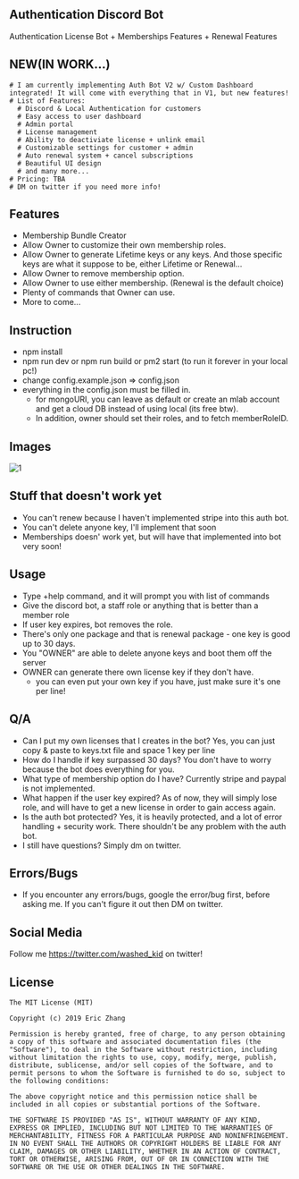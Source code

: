 ## Authentication Discord Bot

Authentication License Bot + Memberships Features + Renewal Features

## NEW(IN WORK...)

```
# I am currently implementing Auth Bot V2 w/ Custom Dashboard integrated! It will come with everything that in V1, but new features!
# List of Features:
  # Discord & Local Authentication for customers
  # Easy access to user dashboard
  # Admin portal
  # License management
  # Ability to deactiviate license + unlink email
  # Customizable settings for customer + admin
  # Auto renewal system + cancel subscriptions
  # Beautiful UI design
  # and many more...
# Pricing: TBA
# DM on twitter if you need more info!
```

## Features

- Membership Bundle Creator
- Allow Owner to customize their own membership roles.
- Allow Owner to generate Lifetime keys or any keys. And those specific keys are what it suppose to be, either Lifetime or Renewal...
- Allow Owner to remove membership option.
- Allow Owner to use either membership. (Renewal is the default choice)
- Plenty of commands that Owner can use.
- More to come...

## Instruction

- npm install
- npm run dev or npm run build or pm2 start (to run it forever in your local pc!)
- change config.example.json => config.json
- everything in the config.json must be filled in.
  - for mongoURI, you can leave as default or create an mlab account and get a cloud DB instead of using local (its free btw).
  - In addition, owner should set their roles, and to fetch memberRoleID.

## Images

![1](https://i.imgur.com/3cAHvQQ.png)

## Stuff that doesn't work yet

- You can't renew because I haven't implemented stripe into this auth bot.
- You can't delete anyone key, I'll implement that soon
- Memberships doesn' work yet, but will have that implemented into bot very soon!

## Usage

- Type +help command, and it will prompt you with list of commands
- Give the discord bot, a staff role or anything that is better than a member role
- If user key expires, bot removes the role.
- There's only one package and that is renewal package - one key is good up to 30 days.
- You "OWNER" are able to delete anyone keys and boot them off the server
- OWNER can generate there own license key if they don't have.
  - you can even put your own key if you have, just make sure it's one per line!

## Q/A

- Can I put my own licenses that I creates in the bot?
  Yes, you can just copy & paste to keys.txt file and space 1 key per line
- How do I handle if key surpassed 30 days?
  You don't have to worry because the bot does everything for you.
- What type of membership option do I have?
  Currently stripe and paypal is not implemented.
- What happen if the user key expired?
  As of now, they will simply lose role, and will have to get a new license in order to gain access again.
- Is the auth bot protected?
  Yes, it is heavily protected, and a lot of error handling + security work. There shouldn't be any problem with the auth bot.
- I still have questions?
  Simply dm on twitter.

## Errors/Bugs

- If you encounter any errors/bugs, google the error/bug first, before asking me. If you can't figure it out then DM on twitter.

## Social Media

Follow me https://twitter.com/washed_kid on twitter!

## License

```
The MIT License (MIT)

Copyright (c) 2019 Eric Zhang

Permission is hereby granted, free of charge, to any person obtaining a copy of this software and associated documentation files (the "Software"), to deal in the Software without restriction, including without limitation the rights to use, copy, modify, merge, publish, distribute, sublicense, and/or sell copies of the Software, and to permit persons to whom the Software is furnished to do so, subject to the following conditions:

The above copyright notice and this permission notice shall be included in all copies or substantial portions of the Software.

THE SOFTWARE IS PROVIDED "AS IS", WITHOUT WARRANTY OF ANY KIND, EXPRESS OR IMPLIED, INCLUDING BUT NOT LIMITED TO THE WARRANTIES OF MERCHANTABILITY, FITNESS FOR A PARTICULAR PURPOSE AND NONINFRINGEMENT. IN NO EVENT SHALL THE AUTHORS OR COPYRIGHT HOLDERS BE LIABLE FOR ANY CLAIM, DAMAGES OR OTHER LIABILITY, WHETHER IN AN ACTION OF CONTRACT, TORT OR OTHERWISE, ARISING FROM, OUT OF OR IN CONNECTION WITH THE SOFTWARE OR THE USE OR OTHER DEALINGS IN THE SOFTWARE.
```

